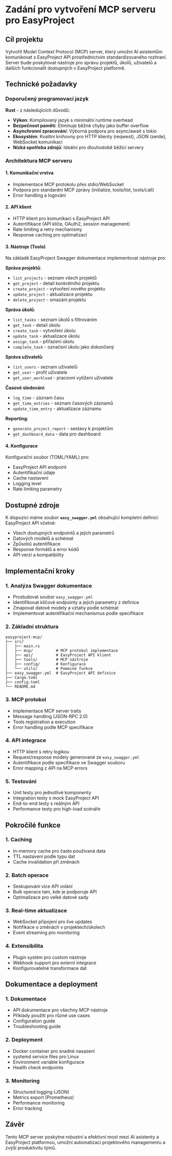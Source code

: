 # Zadání pro vytvoření MCP serveru pro EasyProject

## Cíl projektu

Vytvořit Model Context Protocol (MCP) server, který umožní AI asistentům komunikovat s EasyProject API prostřednictvím standardizovaného rozhraní. Server bude poskytovat nástroje pro správu projektů, úkolů, uživatelů a dalších funkcionalit dostupných v EasyProject platformě.

## Technické požadavky

### Doporučený programovací jazyk

**Rust** - z následujících důvodů:

- **Výkon**: Kompilovaný jazyk s minimální runtime overhead
- **Bezpečnost paměti**: Eliminuje běžné chyby jako buffer overflow
- **Asynchronní zpracování**: Výborná podpora pro async/await s tokio
- **Ekosystém**: Kvalitní knihovny pro HTTP klienty (reqwest), JSON (serde), WebSocket komunikaci
- **Nízká spotřeba zdrojů**: Ideální pro dlouhodobě běžící servery

### Architektura MCP serveru

#### 1. Komunikační vrstva

- Implementace MCP protokolu přes stdio/WebSocket
- Podpora pro standardní MCP zprávy (initialize, tools/list, tools/call)
- Error handling a logování

#### 2. API klient

- HTTP klient pro komunikaci s EasyProject API
- Autentifikace (API klíče, OAuth2, session management)
- Rate limiting a retry mechanismy
- Response caching pro optimalizaci

#### 3. Nástroje (Tools)

Na základě EasyProject Swagger dokumentace implementovat nástroje pro:

**Správa projektů**:

- `list_projects` - seznam všech projektů
- `get_project` - detail konkrétního projektu
- `create_project` - vytvoření nového projektu
- `update_project` - aktualizace projektu
- `delete_project` - smazání projektu

**Správa úkolů**:

- `list_tasks` - seznam úkolů s filtrováním
- `get_task` - detail úkolu
- `create_task` - vytvoření úkolu
- `update_task` - aktualizace úkolu
- `assign_task` - přiřazení úkolu
- `complete_task` - označení úkolu jako dokončený

**Správa uživatelů**:

- `list_users` - seznam uživatelů
- `get_user` - profil uživatele
- `get_user_workload` - pracovní vytížení uživatele

**Časové sledování**:

- `log_time` - záznam času
- `get_time_entries` - seznam časových záznamů
- `update_time_entry` - aktualizace záznamu

**Reporting**:

- `generate_project_report` - sestavy k projektům
- `get_dashboard_data` - data pro dashboard

#### 4. Konfigurace

Konfigurační soubor (TOML/YAML) pro:

- EasyProject API endpoint
- Autentifikační údaje
- Cache nastavení
- Logging level
- Rate limiting parametry

## Dostupné zdroje

K dispozici máme soubor **`easy_swagger.yml`** obsahující kompletní definici EasyProject API včetně:

- Všech dostupných endpointů a jejich parametrů
- Datových modelů a schémat
- Způsobů autentifikace
- Response formátů a error kódů
- API verzí a kompatibility

## Implementační kroky

### 1. Analýza Swagger dokumentace

- Prostudovat soubor `easy_swagger.yml`
- Identifikovat klíčové endpointy a jejich parametry z definice
- Zmapovat datové modely a vztahy podle schémat
- Implementovat autentifikační mechanismus podle specifikace

### 2. Základní struktura

```
easyproject-mcp/
├── src/
│   ├── main.rs
│   ├── mcp/          # MCP protokol implementace
│   ├── api/          # EasyProject API klient
│   ├── tools/        # MCP nástroje
│   ├── config/       # Konfigurace
│   └── utils/        # Pomocné funkce
├── easy_swagger.yml  # EasyProject API definice
├── Cargo.toml
├── config.toml
└── README.md
```

### 3. MCP protokol

- Implementace MCP server traits
- Message handling (JSON-RPC 2.0)
- Tools registration a execution
- Error handling podle MCP specifikace

### 4. API integrace

- HTTP klient s retry logikou
- Request/response modely generované ze `easy_swagger.yml`
- Autentifikace podle specifikace ve Swagger souboru
- Error mapping z API na MCP errors

### 5. Testování

- Unit testy pro jednotlivé komponenty
- Integration testy s mock EasyProject API
- End-to-end testy s reálným API
- Performance testy pro high-load scénáře

## Pokročilé funkce

### 1. Caching

- In-memory cache pro často používaná data
- TTL nastavení podle typu dat
- Cache invalidation při změnách

### 2. Batch operace

- Seskupování více API volání
- Bulk operace tam, kde je podporuje API
- Optimalizace pro velké datové sady

### 3. Real-time aktualizace

- WebSocket připojení pro live updates
- Notifikace o změnách v projektech/úkolech
- Event streaming pro monitoring

### 4. Extensibilita

- Plugin systém pro custom nástroje
- Webhook support pro externí integrace
- Konfigurovatelné transformace dat

## Dokumentace a deployment

### 1. Dokumentace

- API dokumentace pro všechny MCP nástroje
- Příklady použití pro různé use cases
- Configuration guide
- Troubleshooting guide

### 2. Deployment

- Docker container pro snadné nasazení
- systemd service files pro Linux
- Environment variable konfigurace
- Health check endpoints

### 3. Monitoring

- Structured logging (JSON)
- Metrics export (Prometheus)
- Performance monitoring
- Error tracking


## Závěr

Tento MCP server poskytne robustní a efektivní most mezi AI asistenty a EasyProject platformou, umožní automatizaci projektového managementu a zvýší produktivitu týmů.